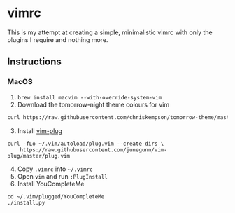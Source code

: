 # vimrc
This is my attempt at creating a simple, minimalistic vimrc with only the plugins
I require and nothing more.

## Instructions

### MacOS

1. `brew install macvim --with-override-system-vim`
2. Download the tomorrow-night theme colours for vim
```bash
curl https://raw.githubusercontent.com/chriskempson/tomorrow-theme/master/vim/colors/Tomorrow-Night.vim --output ~/.vim/colors/tomorrow-night.vim --create-dirs
```
3. Install [vim-plug](https://github.com/junegunn/vim-plug)
```
curl -fLo ~/.vim/autoload/plug.vim --create-dirs \
    https://raw.githubusercontent.com/junegunn/vim-plug/master/plug.vim
```
4. Copy `.vimrc` into `~/.vimrc` 
5. Open `vim` and run `:PlugInstall`
6. Install YouCompleteMe
```
cd ~/.vim/plugged/YouCompleteMe
./install.py
```

